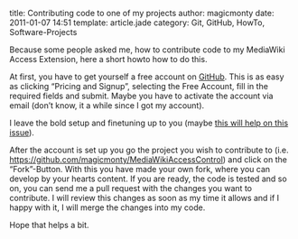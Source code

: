 title: Contributing code to one of my projects
author: magicmonty
date: 2011-01-07 14:51
template: article.jade
category: Git, GitHub, HowTo, Software-Projects

Because some people asked me, how to contribute code to my MediaWiki Access Extension, here a short howto how to do this.

At first, you have to get yourself a free account on [GitHub](http://www.github.com/).  This is as easy as clicking “Pricing and Signup”, selecting the Free Account, fill in the required fields and submit. Maybe you have to activate the account via email (don’t know, it a while since I got my account).

I leave the bold setup and finetuning up to you (maybe [this will help on this issue](http://b.lesseverything.com/2008/3/25/got-git-howto-git-and-github)).

After the account is set up you go the project you wish to contribute to (i.e. https://github.com/magicmonty/MediaWikiAccessControl) and click on the “Fork”-Button. With this you have made your own fork, where you can develop by your hearts content. If you are ready, the code is tested and so on, you can send me a pull request with the changes you want to contribute. I will review this changes as soon as my time it allows and if I happy with it, I will merge the changes into my code.

Hope that helps a bit.